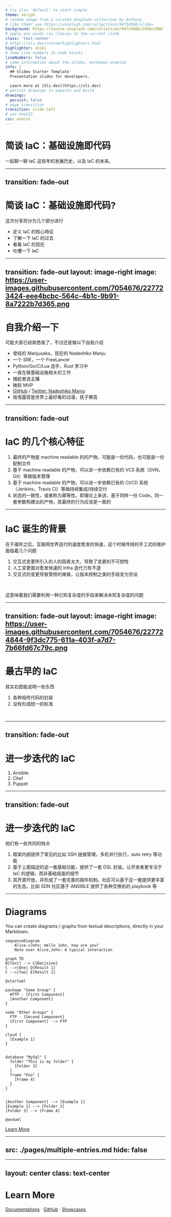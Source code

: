 ```yaml
---
# try also 'default' to start simple
theme: seriph
# random image from a curated Unsplash collection by Anthony
# like them? see https://unsplash.com/collections/94734566/slidev
background: https://source.unsplash.com/collection/94734566/1920x1080
# apply any windi css classes to the current slide
class: 'text-center'
# https://sli.dev/custom/highlighters.html
highlighter: shiki
# show line numbers in code blocks
lineNumbers: false
# some information about the slides, markdown enabled
info: |
  ## Slidev Starter Template
  Presentation slides for developers.

  Learn more at [Sli.dev](https://sli.dev)
# persist drawings in exports and build
drawings:
  persist: false
# page transition
transition: slide-left
# use UnoCSS
css: unocss
---
```


# 简谈 laC：基础设施即代码

一起聊一聊 IaC 这些年的发展历史，以及 laC 的未来。

<!--
The last comment block of each slide will be treated as slide notes. It will be visible and editable in Presenter Mode along with the slide. [Read more in the docs](https://sli.dev/guide/syntax.html#notes)
-->

---
transition: fade-out
---

# 简谈 laC：基础设施即代码?

这次分享将分为几个部分进行

- 定义 IaC 的核心特征
- 了解一下 IaC 的过去
- 看看 IaC 的现在
- 吐槽一下 IaC

---
transition: fade-out
layout: image-right
image: https://user-images.githubusercontent.com/7054676/227723424-eee4bcbc-564c-4b1c-9b91-8a7222b7d365.png
---

# 自我介绍一下

可能大家已经熟悉我了，不过还是做以下自我介绍

- 曾经的 Manjusaka，现在的 Nadeshiko Manju
- 一个 SRE，一个 FreeLancer
- Python/Go/C/Lua 选手，Rust 学习中
- 一直在做基础设施相关的工作
- 捕蛇者说主播
- 微软 MVP
- [GitHub](https://github.com/Zheaoli) / [Twitter: Nadeshiko Manju](https://twitter.com/Manjusaka_Lee)
- 摇曳露营是世界上最好看的动漫，抚子赛高

---
transition: fade-out
---

# IaC 的几个核心特征

1. 最终的产物是 machine readable 的的产物。可能是一份代码，也可能是一份配制文件
2. 基于 machine readable 的产物，可以进一步依赖已有的 VCS 系统（SVN，Git）等做版本管理
3. 基于 machine readable 的产物，可以进一步依赖已有的 CI/CD 系统（Jenkins，Travis CI）等做持续集成/持续交付
4. 状态的一致性，或者称为幂等性。即理论上来讲，基于同样一份 Code，同一套参数构建出的产物，其最终的行为应该是一致的

---

# IaC 诞生的背景

在千禧年之后，互联网世界迭代的速度愈发的快速，这个时候传统的手工式的维护面临着几个问题

1. 交互式变更所引入的人的因素太大，导致了变更的不可控性
2. 人工变更面对愈发快速的 Infra 迭代力有不逮
3. 交互式的变更导致管控的难做，让版本控制之类的手段变为空谈

<br>

这意味着我们需要利用一种已知复杂度的手段来解决未知复杂度的问题

---
transition: fade-out
layout: image-right
image: https://user-images.githubusercontent.com/7054676/227724844-9f3dc775-611a-403f-a7d7-7b66fd67c79c.png
---

# 最古早的 IaC

其实右图能说明一些东西

1. 各种祖传代码的封装
2. 没有形成统一的标准

<br>

---
transition: fade-out
---

# 进一步迭代的 IaC

1. Ansible
2. Chef
3. Puppet

---
transition: fade-out
---

# 进一步迭代的 IaC

他们有一些共同的特点

1. 框架内部提供了常见的比如 SSH 链接管理，多机并行执行，auto retry 等功能
2. 基于上面描述的这一套基础功能，提供了一套 DSL 封装。让开发者更专注于 IaC 的逻辑，而非基础层面的细节
3. 其开源开放，并形成了一套完善的插件机制。社区可以基于这一套提供更丰富的生态。比如 SDN 社区基于 ANSIBLE 提供了各种交换机的 playbook 等

---

# Diagrams

You can create diagrams / graphs from textual descriptions, directly in your Markdown.

<div class="grid grid-cols-3 gap-10 pt-4 -mb-6">

```mermaid {scale: 0.5}
sequenceDiagram
    Alice->John: Hello John, how are you?
    Note over Alice,John: A typical interaction
```

```mermaid {theme: 'neutral', scale: 0.8}
graph TD
B[Text] --> C{Decision}
C -->|One| D[Result 1]
C -->|Two| E[Result 2]
```

```plantuml {scale: 0.7}
@startuml

package "Some Group" {
  HTTP - [First Component]
  [Another Component]
}

node "Other Groups" {
  FTP - [Second Component]
  [First Component] --> FTP
}

cloud {
  [Example 1]
}


database "MySql" {
  folder "This is my folder" {
    [Folder 3]
  }
  frame "Foo" {
    [Frame 4]
  }
}


[Another Component] --> [Example 1]
[Example 1] --> [Folder 3]
[Folder 3] --> [Frame 4]

@enduml
```

</div>

[Learn More](https://sli.dev/guide/syntax.html#diagrams)

---
src: ./pages/multiple-entries.md
hide: false
---

---
layout: center
class: text-center
---

# Learn More

[Documentations](https://sli.dev) · [GitHub](https://github.com/slidevjs/slidev) · [Showcases](https://sli.dev/showcases.html)
